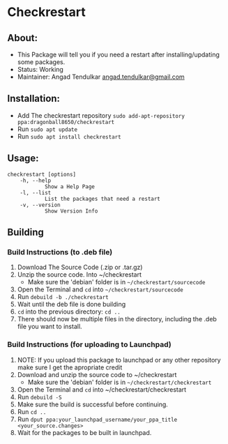 # Checkrestart

## About:

* This Package will tell you if you need a restart after installing/updating some packages.
* Status: Working
* Maintainer: Angad Tendulkar <angad.tendulkar@gmail.com>

## Installation:

* Add The checkrestart repository `sudo add-apt-repository ppa:dragonball8650/checkrestart`
* Run `sudo apt update`
* Run `sudo apt install checkrestart`

## Usage:
```
checkrestart [options]
	-h, --help
			Show a Help Page
	-l, --list
			List the packages that need a restart
	-v, --version
			Show Version Info
```

## Building

### Build Instructions (to .deb file)
1. Download The Source Code (.zip or .tar.gz)
1. Unzip the source code. Into ~/checkrestart
	* Make sure the 'debian' folder is in `~/checkrestart/sourcecode`
1. Open the Terminal and `cd` into `~/checkrestart/sourcecode`
1. Run `debuild -b ./checkrestart`
1. Wait until the deb file is done building
1. `cd` into the previous directory: `cd ..`
1. There should now be multiple files in the directory, including the .deb file you want to install.

### Build Instructions (for uploading to Launchpad)
1. NOTE: If you upload this package to launchpad or any other repository make sure I get the apropriate credit 
1. Download and unzip the source code to ~/checkrestart
	* Make sure the 'debian' folder is in `~/checkrestart/checkrestart`
1. Open the Terminal and `cd` into ~/checkrestart/checkrestart
1. Run `debuild -S`
1. Make sure the build is successful before continuing.
1. Run `cd ..`
1. Run `dput ppa:your_launchpad_username/your_ppa_title <your_source.changes>`
1. Wait for the packages to be built in launchpad.